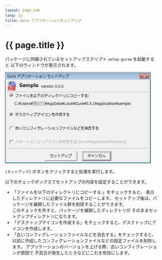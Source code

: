 ```yaml
---
layout: page_sub
lang: ja
title: Gura アプリケーションセットアップ
---
```


# {{ page.title }}

パッケージに同梱されているセットアップスクリプト `setup.guraw` を起動すると
以下のウィンドウが表示されます。

![main](images/main.png)

`[セットアップ]` ボタンをクリックすると処理を実行します。

以下のチェックボックスでセットアップの内容を設定することができます。

* 「ファイルを以下のディレクトリにコピーする:」をチェックすると、
  表示したディレクトリに必要なファイルをコピーします。
  セットアップ後は、パッケージを展開したファイル群を削除することができます。  
  このチェックを外すと、パッケージを展開したディレクトリが
  そのままセットアップディレクトリになります。
* 「デスクトップアイコンを作成する」をチェックすると、デスクトップにアイコンを作成します。
* 「古いコンフィグレーションファイルなどを消去する」をチェックすると、
  以前に作成したコンフィグレーションファイルなどの設定ファイルを削除します。
  アプリケーションのバージョンを上げる際、古いコンフィグレーションが原因で
  不具合が発生したときなどにこれを有効にします。

